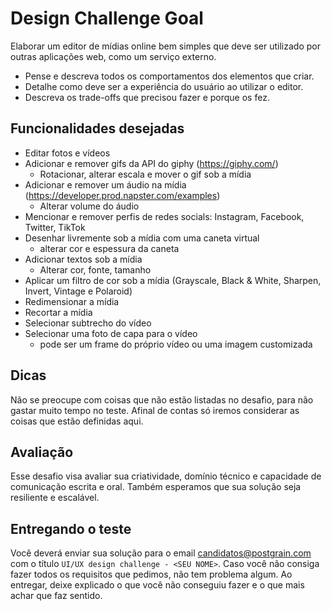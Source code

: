 # Design Challenge Goal

Elaborar um editor de mídias online bem simples que deve ser utilizado por outras aplicações web, como um serviço externo.

- Pense e descreva todos os comportamentos dos elementos que criar. 
- Detalhe como deve ser a experiência do usuário ao utilizar o editor. 
- Descreva os trade-offs que precisou fazer e porque os fez.

## Funcionalidades desejadas
- Editar fotos e vídeos
- Adicionar e remover gifs da API do giphy (https://giphy.com/)
    - Rotacionar, alterar escala e mover o gif sob a mídia
- Adicionar e remover um áudio na mídia (https://developer.prod.napster.com/examples)
    - Alterar volume do áudio
- Mencionar e remover perfis de redes socials: Instagram, Facebook, Twitter, TikTok
- Desenhar livremente sob a mídia com uma caneta virtual
    - alterar cor e espessura da caneta
- Adicionar textos sob a mídia
    - Alterar cor, fonte, tamanho
- Aplicar um filtro de cor sob a mídia (Grayscale, Black & White, Sharpen, Invert, Vintage e Polaroid)
- Redimensionar a mídia
- Recortar a mídia
- Selecionar subtrecho do vídeo
- Selecionar uma foto de capa para o vídeo
    - pode ser um frame do próprio vídeo ou uma imagem customizada

## Dicas
Não se preocupe com coisas que não estão listadas no desafio, para não gastar muito tempo no teste. Afinal de contas
só iremos considerar as coisas que estão definidas aqui.

## Avaliação
Esse desafio visa avaliar sua criatividade, domínio técnico e capacidade de comunicação escrita e oral. Também esperamos que sua solução seja resiliente e escalável.

## Entregando o teste
Você deverá enviar sua solução para o email candidatos@postgrain.com com o título `UI/UX design challenge - <SEU NOME>`. Caso você não consiga fazer todos os requisitos que pedimos, não tem problema algum. Ao entregar, deixe explicado o que você não conseguiu fazer e o que mais achar que faz sentido.